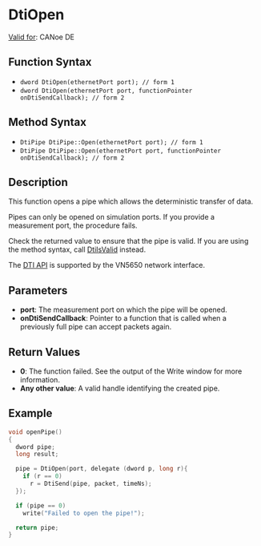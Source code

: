 # DtiOpen

[Valid for](../../../Shared/FeatureAvailability.md): CANoe DE

## Function Syntax

- `dword DtiOpen(ethernetPort port); // form 1`
- `dword DtiOpen(ethernetPort port, functionPointer onDtiSendCallback); // form 2`

## Method Syntax

- `DtiPipe DtiPipe::Open(ethernetPort port); // form 1`
- `DtiPipe DtiPipe::Open(ethernetPort port, functionPointer onDtiSendCallback); // form 2`

## Description

This function opens a pipe which allows the deterministic transfer of data.

Pipes can only be opened on simulation ports. If you provide a measurement port, the procedure fails.

Check the returned value to ensure that the pipe is valid. If you are using the method syntax, call [DtiIsValid](CAPLfunctionDtiIsValid.md) instead.

The [DTI API](../../../CANoeCANalyzer/Ethernet/DTI/DTIAPI.md) is supported by the VN5650 network interface.

## Parameters

- **port**: The measurement port on which the pipe will be opened.
- **onDtiSendCallback**: Pointer to a function that is called when a previously full pipe can accept packets again.

## Return Values

- **0**: The function failed. See the output of the Write window for more information.
- **Any other value**: A valid handle identifying the created pipe.

## Example

```c
void openPipe()
{
  dword pipe;
  long result;

  pipe = DtiOpen(port, delegate (dword p, long r){
    if (r == 0)
      r = DtiSend(pipe, packet, timeNs);
  });

  if (pipe == 0)
    write("Failed to open the pipe!");

  return pipe;
}
```
